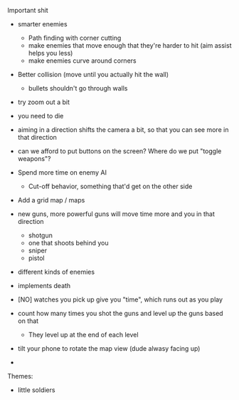 Important shit 
- smarter enemies
    + Path finding with corner cutting
    + make enemies that move enough that they're harder to hit (aim assist helps you less)
    + make enemies curve around corners
- Better collision (move until you actually hit the wall)
    + bullets shouldn't go through walls
- try zoom out a bit
- you need to die
- aiming in a direction shifts the camera a bit, so that you can see more in that direction



- can we afford to put buttons on the screen? Where do we put "toggle weapons"?
- Spend more time on enemy AI
    + Cut-off behavior, something that'd get on the other side
- Add a grid map / maps
- new guns, more powerful guns will move time more and you in that direction
    + shotgun
    + one that shoots behind you
    + sniper
    + pistol
- different kinds of enemies
- implements death
- [NO] watches you pick up give you "time", which runs out as you play
- count how many times you shot the guns and level up the guns based on that
    + They level up at the end of each level
- tilt your phone to rotate the map view (dude alwasy facing up)
- 


Themes:
- little soldiers
